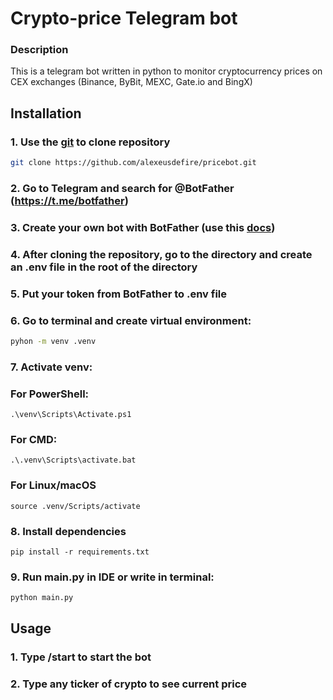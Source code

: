 # Crypto-price Telegram bot

### Description

This is a telegram bot written in python to monitor cryptocurrency prices on CEX exchanges
(Binance, ByBit, MEXC, Gate.io and BingX)

## Installation

### 1. Use the [git](https://git-scm.com/) to clone repository 

```bash
git clone https://github.com/alexeusdefire/pricebot.git
```

### 2. Go to Telegram and search for @BotFather (https://t.me/botfather)

### 3. Create your own bot with BotFather (use this [docs](https://core.telegram.org/bots))

### 4. After cloning the repository, go to the directory and create an .env file in the root of the directory

### 5. Put your token from BotFather to .env file

### 6. Go to terminal and create virtual environment:

```bash
pyhon -m venv .venv
```
### 7. Activate venv:

### For PowerShell:
```
.\venv\Scripts\Activate.ps1
```

### For CMD:
```
.\.venv\Scripts\activate.bat
```

### For Linux/macOS
```
source .venv/Scripts/activate
```

### 8. Install dependencies

```
pip install -r requirements.txt
```

### 9. Run main.py in IDE or write in terminal:
```
python main.py
```

## Usage

### 1. Type /start to start the bot

### 2. Type any ticker of crypto to see current price
